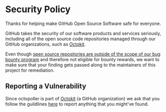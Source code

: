# Security Policy

Thanks for helping make GitHub Open Source Software safe for everyone.

GitHub takes the security of our software products and services seriously, including all of the open source code repositories managed through our GitHub organizations, such as [Octokit](https://github.com/octokit).

Even though [open source repositories are outside of the scope of our bug bounty program](https://bounty.github.com/index.html#scope) and therefore not eligible for bounty rewards, we want to make sure that your finding gets passed along to the maintainers of this project for remediation. 


## Reporting a Vulnerability

Since octopoller is part of [Octokit](https://github.com/octokit) (a GitHub organization) we ask that you follow the guildlines [here](https://github.com/github/.github/blob/master/SECURITY.md#reporting-security-issues) to report anything that you might've found.

